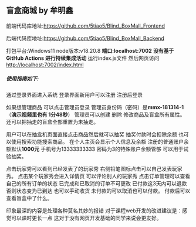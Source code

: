 ## 盲盒商城 by 牟明鑫

前端代码库地址:<https://github.com/5tiao5/Blind_BoxMall_Frontend>

后端代码库地址:<https://github.com/5tiao5/Blind_BoxMall_Backend>

打包平台:Windows11
node版本:v18.20.8
**端口:localhost:7002**
**没有基于 GitHub Actions 进行持续集成活动**
运行index.js文件 然后网页访问<http://localhost:7002/index.html>

##### 使用指南如下:
通过登录界面进入系统 登录界面新用户可以注册 注册后登录

如果想管理商品 可以点击管理员登录 管理员身份码（密码）是**mmx-181314-1**（**演示视频里也有 1分48秒**）
管理员可以创建 删除 修改商品及盲盒所有属性。
还可以把抽走的盲盒全部重置为未抽走。

用户可以在抽盒机页面直接点击商品然后就可以抽奖 抽奖付款时会扣除余额  也可以使用搜索功能搜索商品。 在个人主页会显示个人信息及余额 注册的普通账户余额默认**1000元** 手机号为13333333333 密码为3的特殊账户余额管够 可以用于试验抽奖。

点击玩家秀可以看到已经发表了的玩家秀 右侧铅笔图标点击可以自己发表玩家秀。
点击某个玩家秀会进入详情页 可以评论别人的玩家秀
点击订单管理可以查看自己的所有订单的状态 已完成和已取消的订单不可更改 已付款这3天内可以退款否则状态变为已到达 也可以手动收货 未付款的可以取消也可以付款。
付款后可以查看盲盒中了什么。

印象最深的内容是处理各种莫名其妙的报错
对于课程web开发的改进建议是：感觉可以课时更长一点 这对于没有网页开发基础的同学来说会更友好。
